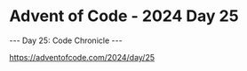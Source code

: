 # Advent of Code - 2024 Day 25

--- Day 25: Code Chronicle ---

https://adventofcode.com/2024/day/25

